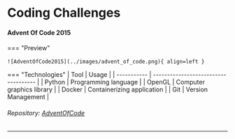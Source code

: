 # Coding Challenges


#### Advent Of Code 2015
=== "Preview"

    ![AdventOfCode2015](../images/advent_of_code.png){ align=left }
    
=== "Technologies"
    | Tool      | Usage                          |
    | ----------- | ------------------------------------ |
    | Python       | Programming language  |
    | OpenGL      | Computer graphics library |
    | Docker | Containerizing application | 
    | Git | Version Management | 
###### Repository: [AdventOfCode](https://github.com/martijnlammers/AdventOfCode)
---
